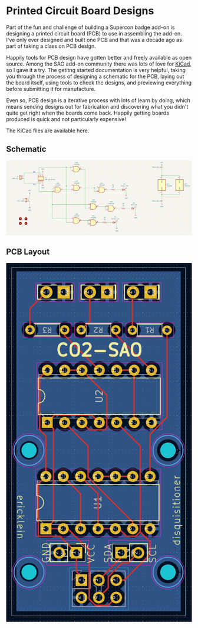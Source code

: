 # Printed Circuit Board Designs

Part of the fun and challenge of building a Supercon badge add-on is designing a printed circuit board (PCB) to use in assembling the add-on.  I've only ever designed and built one  PCB and that was a decade ago as part of taking a class on PCB design.

Happily tools for PCB design have gotten better and freely available as open source.  Among the SAO add-on community there was lots of love for [KiCad](https://www.kicad.org/), so I gave it a try.  The getitng started documentation is very helpful, taking you through the process of designing a schematic for the PCB, laying out the board itself, using tools to check the designs, and previewing everything before submitting it for manufacture. 

Even so, PCB design is a iterative process with lots of learn by doing, which means sending designs out for fabrication and discovering what you didn't quite get right when the boards come back.  Happily getting boards produced is quick and not particularly expensive!

The KiCad files are available here. 

## Schematic
![Add-on schematic](/2024/assets/CO2-SAO-schematic.png)

## PCB Layout
![Add-on PCB layout](/2024/assets/CO2-SAO-PCB.png)
